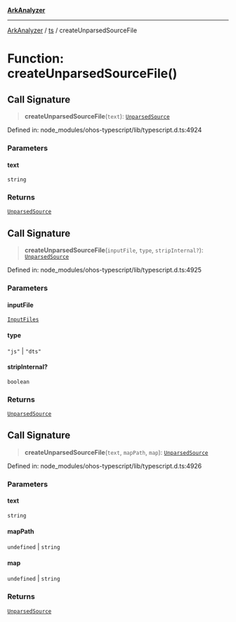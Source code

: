 [**ArkAnalyzer**](../../../../README.md)

***

[ArkAnalyzer](../../../../globals.md) / [ts](../README.md) / createUnparsedSourceFile

# Function: createUnparsedSourceFile()

## Call Signature

> **createUnparsedSourceFile**(`text`): [`UnparsedSource`](../interfaces/UnparsedSource.md)

Defined in: node\_modules/ohos-typescript/lib/typescript.d.ts:4924

### Parameters

#### text

`string`

### Returns

[`UnparsedSource`](../interfaces/UnparsedSource.md)

## Call Signature

> **createUnparsedSourceFile**(`inputFile`, `type`, `stripInternal?`): [`UnparsedSource`](../interfaces/UnparsedSource.md)

Defined in: node\_modules/ohos-typescript/lib/typescript.d.ts:4925

### Parameters

#### inputFile

[`InputFiles`](../interfaces/InputFiles.md)

#### type

`"js"` | `"dts"`

#### stripInternal?

`boolean`

### Returns

[`UnparsedSource`](../interfaces/UnparsedSource.md)

## Call Signature

> **createUnparsedSourceFile**(`text`, `mapPath`, `map`): [`UnparsedSource`](../interfaces/UnparsedSource.md)

Defined in: node\_modules/ohos-typescript/lib/typescript.d.ts:4926

### Parameters

#### text

`string`

#### mapPath

`undefined` | `string`

#### map

`undefined` | `string`

### Returns

[`UnparsedSource`](../interfaces/UnparsedSource.md)
